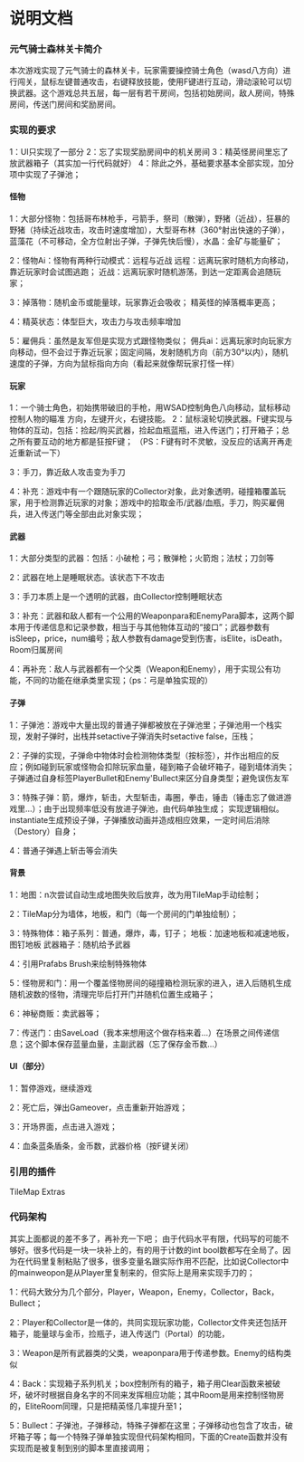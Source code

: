 # 说明文档

### 元气骑士森林关卡简介

本次游戏实现了元气骑士的森林关卡，玩家需要操控骑士角色（wasd八方向）进行闯关，鼠标左键普通攻击，右键释放技能，使用F键进行互动，滑动滚轮可以切换武器。这个游戏总共五层，每一层有若干房间，包括初始房间，敌人房间，特殊房间，传送门房间和奖励房间。

### 实现的要求

1：UI只实现了一部分
2：忘了实现奖励房间中的机关房间
3：精英怪房间里忘了放武器箱子（其实加一行代码就好）
4：除此之外，基础要求基本全部实现，加分项中实现了子弹池；

#### 怪物

1：大部分怪物：包括哥布林枪手，弓箭手，祭司（散弹），野猪（近战），狂暴的野猪（持续近战攻击，攻击时速度增加），大型哥布林（360°射出快速的子弹），蓝藻花（不可移动，全方位射出子弹，子弹先快后慢），水晶：金矿与能量矿；

2：怪物Ai：怪物有两种行动模式：远程与近战
		远程：远离玩家时随机方向移动，靠近玩家时会试图逃跑；
		近战：远离玩家时随机游荡，到达一定距离会追随玩家；

3：掉落物：随机金币或能量球，玩家靠近会吸收；
精英怪的掉落概率更高；

4：精英状态：体型巨大，攻击力与攻击频率增加

5：雇佣兵：虽然是友军但是实现方式跟怪物类似；
佣兵ai：远离玩家时向玩家方向移动，但不会过于靠近玩家；固定间隔，发射随机方向（前方30°以内），随机速度的子弹，方向为鼠标指向方向（看起来就像帮玩家打怪一样）

#### 玩家

1：一个骑士角色，初始携带破旧的手枪，用WSAD控制角色八向移动，鼠标移动控制人物的瞄准 方向，左键开火，右键技能。
2：鼠标滚轮切换武器。F键实现与物体的互动，包括：捡起/购买武器，捡起血瓶蓝瓶，进入传送门；打开箱子；总之所有要互动的地方都是狂按F键；
（PS：F键有时不灵敏，没反应的话离开再走近重新试一下）

3：手刀，靠近敌人攻击变为手刀

4：补充：游戏中有一个跟随玩家的Collector对象，此对象透明，碰撞箱覆盖玩家，用于检测靠近玩家的对象；游戏中的拾取金币/武器/血瓶，手刀，购买雇佣兵，进入传送门等全部由此对象实现；

#### 武器

1：大部分类型的武器：包括：小破枪；弓；散弹枪；火箭炮；法杖；刀剑等

2：武器在地上是睡眠状态。该状态下不攻击

3：手刀本质上是一个透明的武器，由Collector控制睡眠状态

3：补充：武器和敌人都有一个公用的Weaponpara和EnemyPara脚本，这两个脚本用于传递信息和记录参数，相当于与其他物体互动的“接口”；武器参数有isSleep，price，num编号；敌人参数有damage受到伤害，isElite，isDeath，Room归属房间

4：再补充：敌人与武器都有一个父类（Weapon和Enemy），用于实现公有功能，不同的功能在继承类里实现；（ps：弓是单独实现的）

#### 子弹

1：子弹池：游戏中大量出现的普通子弹都被放在子弹池里；子弹池用一个栈实现，发射子弹时，出栈并setactive子弹消失时setactive false，压栈；

2：子弹的实现，子弹命中物体时会检测物体类型（按标签），并作出相应的反应；例如碰到玩家或怪物会扣除玩家血量，碰到箱子会破坏箱子，碰到墙体消失；子弹通过自身标签PlayerBullet和Enemy'Bullect来区分自身类型；避免误伤友军

3：特殊子弹：箭，爆炸，斩击，大型斩击，毒圈，拳击，锤击（锤击忘了做进游戏里...）；由于出现频率低没有放进子弹池，由代码单独生成；
实现逻辑相似。instantiate生成预设子弹，子弹播放动画并造成相应效果，一定时间后消除（Destory）自身；

4：普通子弹遇上斩击等会消失

#### 背景

1：地图：n次尝试自动生成地图失败后放弃，改为用TileMap手动绘制；

2：TileMap分为墙体，地板，和门（每一个房间的门单独绘制）；

3：特殊物体：箱子系列：普通，爆炸，毒，钉子；
地板：加速地板和减速地板，图钉地板
武器箱子：随机给予武器

4：引用Prafabs Brush来绘制特殊物体

5：怪物房和门：用一个覆盖怪物房间的碰撞箱检测玩家的进入，进入后随机生成随机波数的怪物，清理完毕后打开门并随机位置生成箱子；

6：神秘商贩：卖武器等；

7：传送门：由SaveLoad（我本来想用这个做存档来着...）在场景之间传递信息；这个脚本保存蓝量血量，主副武器（忘了保存金币数...）

#### UI（部分）

1：暂停游戏，继续游戏

2：死亡后，弹出Gameover，点击重新开始游戏；

3：开场界面，点击进入游戏；

4：血条蓝条盾条，金币数，武器价格（按F键关闭）

### 引用的插件

TileMap Extras

### 代码架构

其实上面都说的差不多了，再补充一下吧；
由于代码水平有限，代码写的可能不够好。很多代码是一块一块补上的，有的用于计数的int bool数都写在全局了。因为在代码里复制粘贴了很多，很多变量名跟实际作用不匹配，比如说Collector中的mainweopon是从Player里复制来的，但实际上是用来实现手刀的；

1：代码大致分为几个部分，Player，Weapon，Enemy，Collector，Back，Bullect；

2：Player和Collector是一体的，共同实现玩家功能，Collector文件夹还包括开箱子，能量球与金币，捡瓶子，进入传送门（Portal）的功能，

3：Weapon是所有武器类的父类，weaponpara用于传递参数。Enemy的结构类似

4：Back：实现箱子系列机关；box控制所有的箱子，箱子用Clear函数来被破坏，破坏时根据自身名字的不同来发挥相应功能；其中Room是用来控制怪物房的，EliteRoom同理，只是把精英怪几率提升至1；

5：Bullect：子弹池，子弹移动，特殊子弹都在这里；子弹移动也包含了攻击，破坏箱子等；每一个特殊子弹单独实现但代码架构相同，下面的Create函数并没有实现而是被复制到别的脚本里直接调用；
